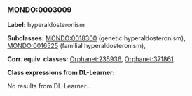 
### [MONDO:0003009](http://purl.obolibrary.org/obo/MONDO_0003009)
**Label:** hyperaldosteronism

**Subclasses:** [MONDO:0018300](http://purl.obolibrary.org/obo/MONDO_0018300) (genetic hyperaldosteronism), [MONDO:0016525](http://purl.obolibrary.org/obo/MONDO_0016525) (familial hyperaldosteronism), 

**Corr. equiv. classes:** [Orphanet:235936](http://www.orpha.net/ORDO/Orphanet_235936), [Orphanet:371861](http://www.orpha.net/ORDO/Orphanet_371861), 

**Class expressions from DL-Learner:**

No results from DL-Learner...



